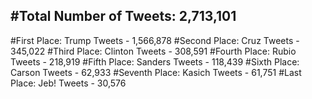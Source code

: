 #Total Number of Tweets: 2,713,101 
---
#First Place: Trump Tweets - 1,566,878
#Second Place: Cruz Tweets - 345,022
#Third Place: Clinton Tweets - 308,591
#Fourth Place: Rubio Tweets - 218,919
#Fifth Place: Sanders Tweets - 118,439
#Sixth Place: Carson Tweets - 62,933
#Seventh Place: Kasich Tweets - 61,751
#Last Place: Jeb! Tweets - 30,576
